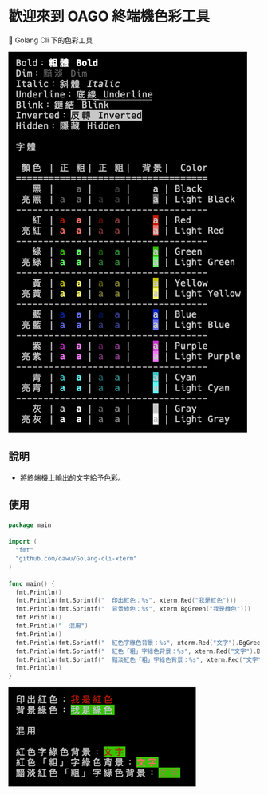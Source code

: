 # 歡迎來到 OAGO 終端機色彩工具

🌈 Golang Cli 下的色彩工具

![OAWU's color Cli tool by golang](xterm.png)



## 說明
* 將終端機上輸出的文字給予色彩。


## 使用
``` go
package main

import (
  "fmt"
  "github.com/oawu/Golang-cli-xterm"
)

func main() {
  fmt.Println()
  fmt.Println(fmt.Sprintf("  印出紅色：%s", xterm.Red("我是紅色")))
  fmt.Println(fmt.Sprintf("  背景綠色：%s", xterm.BgGreen("我是綠色")))
  fmt.Println()
  fmt.Println("  混用")
  fmt.Println()
  fmt.Println(fmt.Sprintf("  紅色字綠色背景：%s", xterm.Red("文字").BgGreen()))
  fmt.Println(fmt.Sprintf("  紅色「粗」字綠色背景：%s", xterm.Red("文字").BgGreen().Bold()))
  fmt.Println(fmt.Sprintf("  黯淡紅色「粗」字綠色背景：%s", xterm.Red("文字").BgGreen().Bold().Dim()))
  fmt.Println()
}
```
![Golang-cli-xterm](demo.png)

